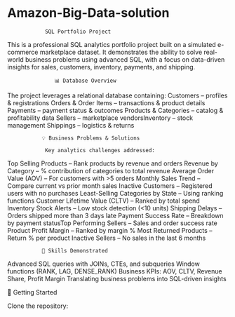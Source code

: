 # Amazon-Big-Data-solution


                SQL Portfolio Project

This is a professional SQL analytics portfolio project built on a simulated e-commerce marketplace dataset. It demonstrates the ability to solve real-world business problems using advanced SQL, with a focus on data-driven insights for sales, customers, inventory, payments, and shipping.

                   📊 Database Overview

The project leverages a relational database containing:
Customers – profiles & registrations
Orders & Order Items – transactions & product details
Payments – payment status & outcomes
Products & Categories – catalog & profitability data
Sellers – marketplace vendorsInventory – stock management
Shippings – logistics & returns

               💡 Business Problems & Solutions

                Key analytics challenges addressed:

Top Selling Products – Rank products by revenue and orders
Revenue by Category – % contribution of categories to total revenue
Average Order Value (AOV) – For customers with >5 orders
Monthly Sales Trend – Compare current vs prior month sales
Inactive Customers – Registered users with no purchases
Least-Selling Categories by State – Using ranking functions
Customer Lifetime Value (CLTV) – Ranked by total spend
Inventory Stock Alerts – Low stock detection (<10 units)
Shipping Delays – Orders shipped more than 3 days late
Payment Success Rate – Breakdown by payment statusTop Performing Sellers – Sales and order success rate
Product Profit Margin – Ranked by margin %
Most Returned Products – Return % per product
Inactive Sellers – No sales in the last 6 months

               🧠 Skills Demonstrated

Advanced SQL queries with JOINs, CTEs, and subqueries
Window functions (RANK, LAG, DENSE_RANK)
Business KPIs: AOV, CLTV, Revenue Share, Profit Margin
Translating business problems into SQL-driven insights

🚀 Getting Started

Clone the repository:
